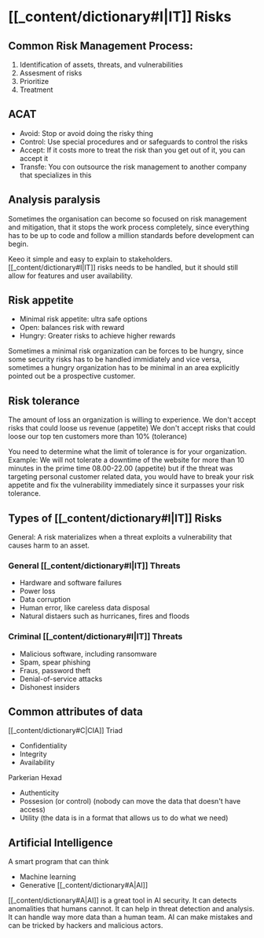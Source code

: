 # [[_content/dictionary#I|IT]] Risks

## Common Risk Management Process: 
1. Identification of assets, threats, and vulnerabilities
2. Assesment of risks
3. Prioritize
4. Treatment
## ACAT
- Avoid: Stop or avoid doing the risky thing
- Control: Use special procedures and or safeguards to control the risks
- Accept: If it costs more to treat the risk than you get out of it, you can accept it
- Transfe: You con outsource the risk management to another company that specializes in this

## Analysis paralysis
Sometimes the organisation can become so focused on risk management and mitigation, that it stops the work process completely, since everything has to be up to code and follow a million standards before development can begin.

Keeo it simple and easy to explain to stakeholders. [[_content/dictionary#I|IT]] risks needs to be handled, but it should still allow for features and user availability.

## Risk appetite
- Minimal risk appetite: ultra safe options
- Open: balances risk with reward
- Hungry: Greater risks to achieve higher rewards

Sometimes a minimal risk organization can be forces to be hungry, since some security risks has to be handled immidiately and vice versa, sometimes a hungry organization has to be minimal in an area explicitly pointed out be a prospective customer.

## Risk tolerance
The amount of loss an organization is willing to experience. We don't accept risks that could loose us revenue (appetite) We don't accept risks that could loose our top ten customers more than 10% (tolerance)

You need to determine what the limit of tolerance is for your organization. Example: We will not tolerate a downtime of the website for more than 10 minutes in the prime time 08.00-22.00 (appetite) but if the threat was targeting personal customer related data, you would have to break your risk appetite and fix the vulnerability immediately since it surpasses your risk tolerance.

## Types of [[_content/dictionary#I|IT]] Risks
General: A risk materializes when a threat exploits a vulnerability that causes harm to an asset.

### General [[_content/dictionary#I|IT]] Threats
*  Hardware and software failures
* Power loss
* Data corruption
* Human error, like careless data disposal
* Natural distaers such as hurricanes, fires and floods

### Criminal [[_content/dictionary#I|IT]] Threats
* Malicious software, including ransomware
* Spam, spear phishing
* Fraus, password theft
* Denial-of-service attacks
* Dishonest insiders

## Common attributes of data
[[_content/dictionary#C|CIA]] Triad
* Confidentiality
* Integrity
* Availability

Parkerian Hexad
* Authenticity
* Possesion (or control) (nobody can move the data that doesn't have access)
* Utility (the data is in a format that allows us to do what we need)

## Artificial Intelligence
A smart program that can think
* Machine learning
* Generative [[_content/dictionary#A|AI]]

[[_content/dictionary#A|AI]] is a great tool in AI security. It can detects anomalities that humans cannot. It can help in threat detection and analysis. It can handle way more data than a human team. AI can make mistakes and can be tricked by hackers and malicious actors. 